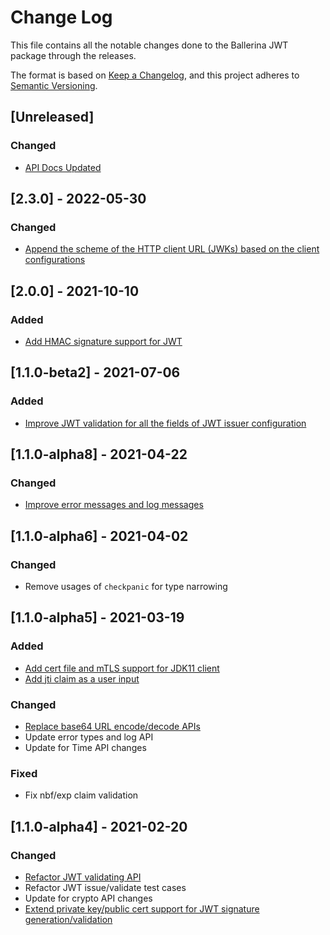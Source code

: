 # Change Log
This file contains all the notable changes done to the Ballerina JWT package through the releases.

The format is based on [Keep a Changelog](https://keepachangelog.com/en/1.0.0/), and this project adheres to [Semantic Versioning](https://semver.org/spec/v2.0.0.html).

## [Unreleased]

### Changed
- [API Docs Updated](https://github.com/ballerina-platform/ballerina-standard-library/issues/3463)

## [2.3.0] - 2022-05-30

### Changed
- [Append the scheme of the HTTP client URL (JWKs) based on the client configurations](https://github.com/ballerina-platform/ballerina-standard-library/issues/2816)

## [2.0.0] - 2021-10-10

### Added
- [Add HMAC signature support for JWT](https://github.com/ballerina-platform/ballerina-standard-library/issues/1645)

## [1.1.0-beta2] - 2021-07-06

### Added
- [Improve JWT validation for all the fields of JWT issuer configuration](https://github.com/ballerina-platform/ballerina-standard-library/issues/1240)

## [1.1.0-alpha8] - 2021-04-22

### Changed
- [Improve error messages and log messages](https://github.com/ballerina-platform/ballerina-standard-library/issues/1242)

## [1.1.0-alpha6] - 2021-04-02

### Changed
- Remove usages of `checkpanic` for type narrowing

## [1.1.0-alpha5] - 2021-03-19

### Added
- [Add cert file and mTLS support for JDK11 client](https://github.com/ballerina-platform/ballerina-standard-library/issues/936)
- [Add jti claim as a user input](https://github.com/ballerina-platform/ballerina-standard-library/issues/1210)

### Changed
- [Replace base64 URL encode/decode APIs](https://github.com/ballerina-platform/ballerina-standard-library/issues/1212)
- Update error types and log API
- Update for Time API changes

### Fixed
- Fix nbf/exp claim validation

## [1.1.0-alpha4] - 2021-02-20

### Changed
- [Refactor JWT validating API](https://github.com/ballerina-platform/ballerina-standard-library/issues/1213)
- Refactor JWT issue/validate test cases
- Update for crypto API changes
- [Extend private key/public cert support for JWT signature generation/validation](https://github.com/ballerina-platform/ballerina-standard-library/issues/822)
